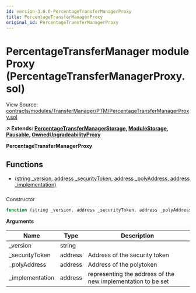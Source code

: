 ```yaml
---
id: version-3.0.0-PercentageTransferManagerProxy
title: PercentageTransferManagerProxy
original_id: PercentageTransferManagerProxy
---
```


# PercentageTransferManager module Proxy (PercentageTransferManagerProxy.sol)

View Source: [contracts/modules/TransferManager/PTM/PercentageTransferManagerProxy.sol](../../../contracts/modules/TransferManager/PTM/PercentageTransferManagerProxy.sol)

**↗ Extends: [PercentageTransferManagerStorage](PercentageTransferManagerStorage.md), [ModuleStorage](ModuleStorage.md), [Pausable](Pausable.md), [OwnedUpgradeabilityProxy](OwnedUpgradeabilityProxy.md)**

**PercentageTransferManagerProxy**

## Functions

- [(string _version, address _securityToken, address _polyAddress, address _implementation)](#)

### 

Constructor

```js
function (string _version, address _securityToken, address _polyAddress, address _implementation) public nonpayable ModuleStorage 
```

**Arguments**

| Name        | Type           | Description  |
| ------------- |------------- | -----|
| _version | string |  | 
| _securityToken | address | Address of the security token | 
| _polyAddress | address | Address of the polytoken | 
| _implementation | address | representing the address of the new implementation to be set | 

